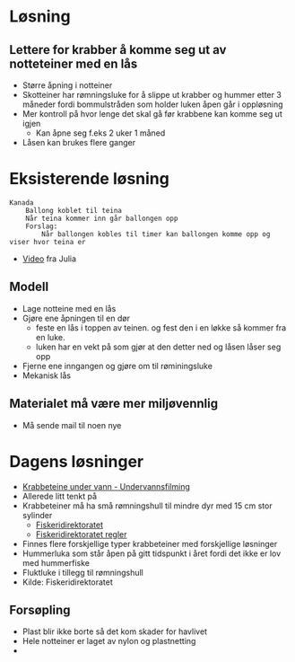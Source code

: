 # Løsning
## Lettere for krabber å komme seg ut av notteteiner med en lås
- Større åpning i notteiner
- Skotteiner har rømningsluke for å slippe ut krabber og hummer etter 3 måneder fordi bommulstråden som holder luken åpen går i oppløsning 
- Mer kontroll på hvor lenge det skal gå før krabbene kan komme seg ut igjen
  - Kan åpne seg f.eks 2 uker 1 måned
- Låsen kan brukes flere ganger

# Eksisterende løsning

    Kanada
        Ballong koblet til teina
        Når teina kommer inn går ballongen opp
        Forslag:
            Når ballongen kobles til timer kan ballongen komme opp og viser hvor teina er
            
- [Video](https://www.youtube.com/watch?v=px2CT6mflmM) fra Julia
                


## Modell
- Lage notteine med en lås
- Gjøre ene åpningen til en dør
   - feste en lås i toppen av teinen. og fest den i en løkke så kommer fra en luke.
   - luken har en vekt på som gjør at den detter ned og låsen låser seg opp
- Fjerne ene inngangen og gjøre om til røminingsluke
- Mekanisk lås

## Materialet må være mer miljøvennlig
- Må sende mail til noen nye

# Dagens løsninger
- [Krabbeteine under vann - Undervannsfilming](https://www.youtube.com/watch?v=u_tdc0Wkk5U)
- Allerede litt tenkt på
- Krabbeteiner må ha små rømningshull til mindre dyr med 15 cm stor sylinder
  - [Fiskeridirektoratet](https://www.youtube.com/watch?v=l5e2EvyRMOM)
  - [Fiskeridirektoratet regler](https://www.fiskeridir.no/Fritidsfiske/Artar/Hummarfiske/Korleis-skal-hummarteina-vere)
- Finnes flere forskjellige typer krabbeteiner med forskjellige løsninger
- Hummerluka som står åpen på gitt tidspunkt i året fordi det ikke er lov med hummerfiske
- Fluktluke i tillegg til rømningshull
- Kilde: Fiskeridirektoratet

## Forsøpling
- Plast blir ikke borte så det kom skader for havlivet
- Hele notteiner er laget av nylon og plastnetting
- 
